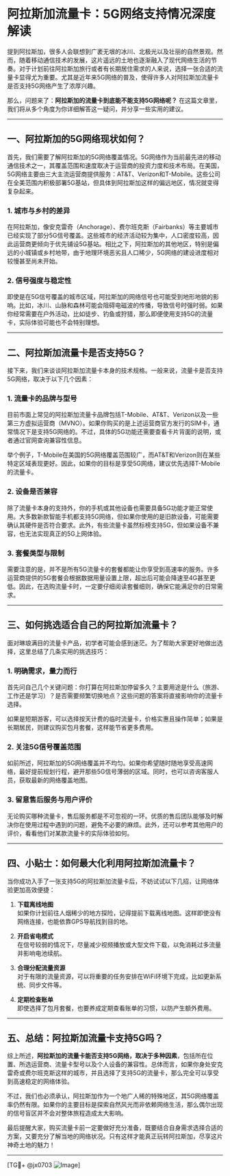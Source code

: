 # 阿拉斯加流量卡：5G网络支持情况深度解读

提到阿拉斯加，很多人会联想到广袤无垠的冰川、北极光以及壮丽的自然景观。然而，随着移动通信技术的发展，这片遥远的土地也逐渐融入了现代网络生活的节奏。对于计划前往阿拉斯加旅行或者有长期居住需求的人来说，选择一张合适的流量卡显得尤为重要。尤其是近年来5G网络的普及，使得许多人对阿拉斯加流量卡是否支持5G网络产生了浓厚兴趣。

那么，问题来了：**阿拉斯加的流量卡到底能不能支持5G网络呢？** 在这篇文章里，我们将从多个角度为你详细解答这一疑问，并分享一些实用的建议。

---

## 一、阿拉斯加的5G网络现状如何？

首先，我们需要了解阿拉斯加的5G网络覆盖情况。5G网络作为当前最先进的移动通信技术之一，其覆盖范围和速度取决于运营商的投资力度和技术布局。在美国，5G网络主要由三大主流运营商提供服务：AT&T、Verizon和T-Mobile。这些公司在全美范围内积极部署5G基站，但具体到阿拉斯加这样的偏远地区，情况就变得复杂起来。

### 1. **城市与乡村的差异**
在阿拉斯加，像安克雷奇（Anchorage）、费尔班克斯（Fairbanks）等主要城市已经实现了部分5G信号覆盖。这些城市的经济活动较为集中，人口密度较高，因此运营商更倾向于优先铺设5G基站。相比之下，阿拉斯加的其他地区，特别是偏远的小城镇或乡村地带，由于地理环境恶劣且人口稀少，5G网络的建设进度相对较慢甚至尚未开始。

### 2. **信号强度与稳定性**
即使是在5G信号覆盖的城市区域，阿拉斯加的网络信号也可能受到地形地貌的影响。比如，冰川、山脉和森林可能会阻碍电磁波的传播，导致信号时强时弱。如果你经常需要在户外活动，比如徒步、钓鱼或狩猎，那么即便使用支持5G的流量卡，实际体验可能也不会特别理想。

---

## 二、阿拉斯加流量卡是否支持5G？

接下来，我们来谈谈阿拉斯加流量卡本身的技术规格。一般来说，流量卡是否支持5G网络，取决于以下几个因素：

### 1. **流量卡的品牌与型号**
目前市面上常见的阿拉斯加流量卡品牌包括T-Mobile、AT&T、Verizon以及一些第三方虚拟运营商（MVNO）。如果你购买的是上述运营商官方发行的SIM卡，通常情况下是支持5G网络的。不过，具体的5G功能还需要查看卡片背面的说明，或者通过官网查询兼容性信息。

举个例子，T-Mobile在美国的5G网络覆盖范围较广，而AT&T和Verizon则在某些特定区域表现更好。因此，如果你的目标是享受5G网络，建议优先选择T-Mobile的流量卡。

### 2. **设备是否兼容**
除了流量卡本身的支持外，你的手机或其他设备也需要具备5G功能才能正常使用。大多数新款智能手机都支持5G网络，但如果你使用的是旧款设备，可能需要确认其硬件是否符合要求。此外，有些流量卡虽然标榜支持5G，但如果设备不兼容，也无法实现真正的5G上网体验。

### 3. **套餐类型与限制**
需要注意的是，并不是所有5G流量卡的套餐都能让你享受到高速率的服务。许多运营商提供的5G套餐会根据数据用量设置上限，超出后可能会降速至4G甚至更低。因此，在选购流量卡时，一定要仔细阅读套餐细则，确保它能满足你的日常需求。

---

## 三、如何挑选适合自己的阿拉斯加流量卡？

面对琳琅满目的流量卡产品，初学者可能会感到迷茫。为了帮助大家更好地做出选择，这里总结了几条实用的挑选技巧：

### 1. **明确需求，量力而行**
首先问自己几个关键问题：你打算在阿拉斯加停留多久？主要用途是什么（旅游、工作还是学习）？是否需要频繁切换地点？这些问题的答案将直接影响你的流量卡选择。

如果是短期游客，可以选择按天计费的临时流量卡，价格实惠且操作简单；如果是长期居民，则建议购买包月套餐，这样能节省更多费用。

### 2. **关注5G信号覆盖范围**
如前所述，阿拉斯加的5G网络覆盖并不均匀。如果你希望随时随地享受高速网络，最好提前规划行程，避开那些5G信号薄弱的区域。同时，也可以咨询客服人员，获取最新的网络覆盖地图。

### 3. **留意售后服务与用户评价**
无论购买哪种流量卡，售后服务都是不可忽视的一环。优质的售后团队能够及时解决你在使用过程中遇到的问题，避免不必要的麻烦。此外，还可以参考其他用户的评价，看看他们对某款流量卡的实际体验如何。

---

## 四、小贴士：如何最大化利用阿拉斯加流量卡？

当你成功入手了一张支持5G的阿拉斯加流量卡后，不妨试试以下几招，让网络体验更加高效便捷：

1. **下载离线地图**  
   如果你计划前往人烟稀少的地方探险，记得提前下载离线地图。这样即使没有网络连接，也能依靠GPS导航找到目的地。

2. **开启省电模式**  
   在信号较弱的情况下，尽量减少视频播放或大型文件下载，以免消耗过多流量并影响电池续航。

3. **合理分配流量资源**  
   对于有限的流量资源，可以将重要的任务安排在WiFi环境下完成，比如更新系统、同步文件等。

4. **定期检查账单**  
   即使选择了包月套餐，也要养成定期查看账单的习惯，以防产生额外费用。

---

## 五、总结：阿拉斯加流量卡支持5G吗？

综上所述，**阿拉斯加的流量卡能否支持5G网络，取决于多种因素**，包括所在位置、所选运营商、流量卡型号以及个人设备的兼容性。总体而言，如果你身处安克雷奇或费尔班克斯这样的城市，并且选择了支持5G的流量卡，那么完全可以享受到高速稳定的网络体验。

不过，我们也必须承认，阿拉斯加作为一个地广人稀的特殊地区，其5G网络覆盖率仍然有限。如果你的主要目标是探索自然风光而非依赖网络生活，那么偶尔出现的信号盲区并不会对整体旅程造成太大影响。

最后提醒大家，购买流量卡前一定要做好充分准备，既要结合自身需求选择合适的方案，又要充分了解当地的网络状况。只有这样才能真正玩转阿拉斯加，尽享这片神奇土地的魅力！

---

[TG💪+ @jx0703 ![Image](https://github.com/user-attachments/assets/dbca1d08-cadb-493c-b0ec-ad6f7a83f270)]